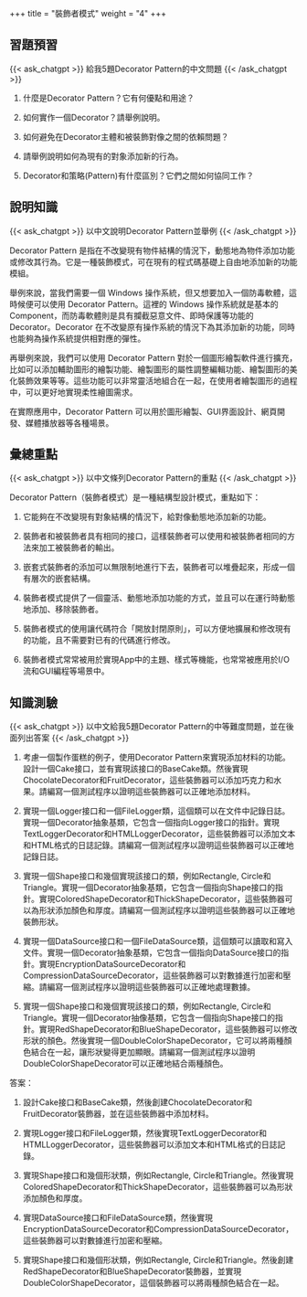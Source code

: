 +++
title = "裝飾者模式"
weight = "4"
+++
## 習題預習
{{< ask_chatgpt >}}
給我5題Decorator Pattern的中文問題
{{< /ask_chatgpt >}}



1. 什麼是Decorator Pattern？它有何優點和用途？

2. 如何實作一個Decorator？請舉例說明。

3. 如何避免在Decorator主體和被裝飾對像之間的依賴問題？

4. 請舉例說明如何為現有的對象添加新的行為。

5. Decorator和策略(Pattern)有什麼區別？它們之間如何協同工作？   

## 說明知識
{{< ask_chatgpt >}}
以中文說明Decorator Pattern並舉例
{{< /ask_chatgpt >}}



Decorator Pattern 是指在不改變現有物件結構的情況下，動態地為物件添加功能或修改其行為。它是一種裝飾模式，可在現有的程式碼基礎上自由地添加新的功能模組。

舉例來說，當我們需要一個 Windows 操作系統，但又想要加入一個防毒軟體，這時候便可以使用 Decorator Pattern。這裡的 Windows 操作系統就是基本的 Component，而防毒軟體則是具有攔截惡意文件、即時保護等功能的 Decorator。Decorator 在不改變原有操作系統的情況下為其添加新的功能，同時也能夠為操作系統提供相對應的彈性。

再舉例來說，我們可以使用 Decorator Pattern 對於一個圖形繪製軟件進行擴充，比如可以添加輔助圖形的繪製功能、繪製圖形的屬性調整編輯功能、繪製圖形的美化裝飾效果等等。這些功能可以非常靈活地組合在一起，在使用者繪製圖形的過程中，可以更好地實現柔性繪圖需求。

在實際應用中，Decorator Pattern 可以用於圖形繪製、GUI界面設計、網頁開發、媒體播放器等各種場景。   

## 彙總重點
{{< ask_chatgpt >}}
以中文條列Decorator Pattern的重點
{{< /ask_chatgpt >}}



Decorator Pattern（裝飾者模式）是一種結構型設計模式，重點如下：

1. 它能夠在不改變現有對象結構的情況下，給對像動態地添加新的功能。

2. 裝飾者和被裝飾者具有相同的接口，這樣裝飾者可以使用和被裝飾者相同的方法來加工被裝飾者的輸出。

3. 嵌套式裝飾者的添加可以無限制地進行下去，裝飾者可以堆疊起來，形成一個有層次的嵌套結構。

4. 裝飾者模式提供了一個靈活、動態地添加功能的方式，並且可以在運行時動態地添加、移除裝飾者。

5. 裝飾者模式的使用讓代碼符合「開放封閉原則」，可以方便地擴展和修改現有的功能，且不需要對已有的代碼進行修改。

6. 裝飾者模式常常被用於實現App中的主題、樣式等機能，也常常被應用於I/O流和GUI編程等場景中。   

## 知識測驗
{{< ask_chatgpt >}}
以中文給我5題Decorator Pattern的中等難度問題，並在後面列出答案
{{< /ask_chatgpt >}}



1. 考慮一個製作蛋糕的例子，使用Decorator Pattern來實現添加材料的功能。設計一個Cake接口，並有實現該接口的BaseCake類。然後實現ChocolateDecorator和FruitDecorator，這些裝飾器可以添加巧克力和水果。請編寫一個測試程序以證明這些裝飾器可以正確地添加材料。

2. 實現一個Logger接口和一個FileLogger類，這個類可以在文件中記錄日誌。實現一個Decorator抽象基類，它包含一個指向Logger接口的指針。實現TextLoggerDecorator和HTMLLoggerDecorator，這些裝飾器可以添加文本和HTML格式的日誌記錄。請編寫一個測試程序以證明這些裝飾器可以正確地記錄日誌。

3. 實現一個Shape接口和幾個實現該接口的類，例如Rectangle, Circle和Triangle。實現一個Decorator抽象基類，它包含一個指向Shape接口的指針。實現ColoredShapeDecorator和ThickShapeDecorator，這些裝飾器可以為形狀添加顏色和厚度。請編寫一個測試程序以證明這些裝飾器可以正確地裝飾形狀。

4. 實現一個DataSource接口和一個FileDataSource類，這個類可以讀取和寫入文件。實現一個Decorator抽象基類，它包含一個指向DataSource接口的指針。實現EncryptionDataSourceDecorator和CompressionDataSourceDecorator，這些裝飾器可以對數據進行加密和壓縮。請編寫一個測試程序以證明這些裝飾器可以正確地處理數據。

5. 實現一個Shape接口和幾個實現該接口的類，例如Rectangle, Circle和Triangle。實現一個Decorator抽像基類，它包含一個指向Shape接口的指針。實現RedShapeDecorator和BlueShapeDecorator，這些裝飾器可以修改形狀的顏色。然後實現一個DoubleColorShapeDecorator，它可以將兩種顏色結合在一起，讓形狀變得更加顯眼。請編寫一個測試程序以證明DoubleColorShapeDecorator可以正確地結合兩種顏色。

答案：

1. 設計Cake接口和BaseCake類，然後創建ChocolateDecorator和FruitDecorator裝飾器，並在這些裝飾器中添加材料。

2. 實現Logger接口和FileLogger類，然後實現TextLoggerDecorator和HTMLLoggerDecorator，這些裝飾器可以添加文本和HTML格式的日誌記錄。

3. 實現Shape接口和幾個形狀類，例如Rectangle, Circle和Triangle。然後實現ColoredShapeDecorator和ThickShapeDecorator，這些裝飾器可以為形狀添加顏色和厚度。

4. 實現DataSource接口和FileDataSource類，然後實現EncryptionDataSourceDecorator和CompressionDataSourceDecorator，這些裝飾器可以對數據進行加密和壓縮。

5. 實現Shape接口和幾個形狀類，例如Rectangle, Circle和Triangle。然後創建RedShapeDecorator和BlueShapeDecorator裝飾器，並實現DoubleColorShapeDecorator，這個裝飾器可以將兩種顏色結合在一起。   

